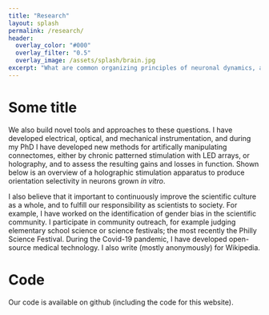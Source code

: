 ```yaml
---
title: "Research"
layout: splash
permalink: /research/
header:
  overlay_color: "#000"
  overlay_filter: "0.5"
  overlay_image: /assets/splash/brain.jpg
excerpt: "What are common organizing principles of neuronal dynamics, and how do they relate to the information processing abilities of the nervous system?"
---
```


# Some title

We also build novel tools and approaches to these questions. I have developed electrical, optical, and mechanical instrumentation, and during my PhD I have developed new methods for artifically manipulating connectomes, either by chronic patterned stimulation with LED arrays, or holography, and to assess the resulting gains and losses in function. Shown below is an overview of a holographic stimulation apparatus to produce orientation selectivity in neurons grown *in vitro*.

I also believe that it important to continuously improve the scientific culture as a whole, and to fulfill our responsibility as scientists to society. For example, I have worked on the identification of gender bias in the scientific community. I participate in community outreach, for example judging elementary school science or science festivals; the most recently the Philly Science Festival. During the Covid-19 pandemic, I have developed open-source medical technology. I also write (mostly anonymously) for Wikipedia.

# Code
Our code is available on github (including the code for this website).
